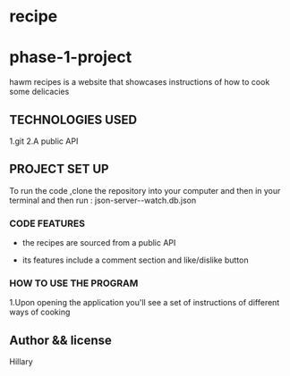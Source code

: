 # recipe
# phase-1-project
hawm recipes is a website that showcases instructions of how to cook some delicacies

## TECHNOLOGIES USED
1.git
2.A public API

## PROJECT SET UP
To run the code ,clone the repository into your computer and then in your terminal and then run : json-server--watch.db.json

### CODE FEATURES
- the recipes are sourced from a public API

- its features include a comment section and like/dislike button

### HOW TO USE THE PROGRAM
1.Upon opening the application you'll see a set of instructions of different ways of cooking

## Author && license
Hillary
